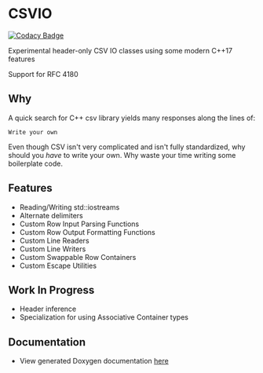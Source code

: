 # CSVIO

[![Codacy Badge](https://api.codacy.com/project/badge/Grade/62ec3639aa1448058ab9abecb42294f4)](https://app.codacy.com/app/mguid65/csvio?utm_source=github.com&utm_medium=referral&utm_content=mguid65/csvio&utm_campaign=Badge_Grade_Dashboard)

Experimental header-only CSV IO classes using some modern C++17 features

Support for RFC 4180

## Why

A quick search for C++ csv library yields many responses along the lines of:

`Write your own`

Even though CSV isn't very complicated and isn't fully standardized,
why should you *have* to write your own. Why waste your time writing some boilerplate code.


## Features
 *  Reading/Writing std::iostreams
 *  Alternate delimiters
 *  Custom Row Input Parsing Functions
 *  Custom Row Output Formatting Functions
 *  Custom Line Readers
 *  Custom Line Writers
 *  Custom Swappable Row Containers
 *  Custom Escape Utilities

## Work In Progress
 *  Header inference
 *  Specialization for using Associative Container types

## Documentation
 *  View generated Doxygen documentation [here](https://mguid65.github.io/csvio/docs/html)

